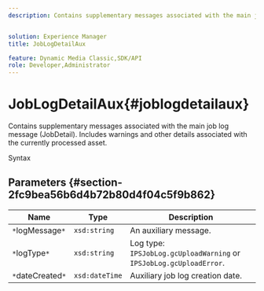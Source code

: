 ```yaml
---
description: Contains supplementary messages associated with the main job log message (JobDetail). Includes warnings and other details associated with the currently processed asset.


solution: Experience Manager
title: JobLogDetailAux

feature: Dynamic Media Classic,SDK/API
role: Developer,Administrator
---
```


# JobLogDetailAux{#joblogdetailaux}

Contains supplementary messages associated with the main job log message (JobDetail). Includes warnings and other details associated with the currently processed asset.

 Syntax 

## Parameters {#section-2fc9bea56b6d4b72b80d4f04c5f9b862}

|  Name  | Type  | Description  |
|---|---|---|
|  `*`logMessage`*`  | `xsd:string`  | An auxiliary message.  |
|  `*`logType`*`  | `xsd:string`  |Log type: `IPSJobLog.gcUploadWarning` or `IPSJobLog.gcUploadError`.  |
|  `*`dateCreated`*`  | `xsd:dateTime`  | Auxiliary job log creation date.  |

